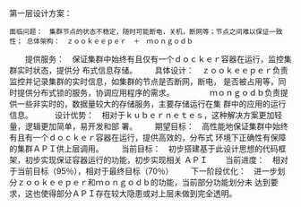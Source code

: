 ﻿
第一层设计方案：  

  	面临问题：　集群节点的状态不稳定，随时可能断电，关机，断网等；节点之间难以保证一致性；	总体架构：　ｚｏｏｋｅｅｐｅｒ　＋　ｍｏｎｇｏｄｂ
　　提供服务：　保证集群中始终有且仅有一个ｄｏｃｋｅｒ容器在运行，监控集群实时状态，提供分				布式信息存储。
　　具体设计：　ｚｏｏｋｅｅｐｅｒ负责监控并记录集群的实时信息，如集群的节点是否断网，断电，				是否被占用等，同时提供分布式锁的服务，协调应用程序的需求。
        　　　　	ｍｏｎｇｏｄｂ负责提供一些非实时的，数据量较大的存储服务，主要存储运行在集				群中的应用的运行信息。　
　　设计优势：　相对于ｋｕｂｅｒｎｅｔｅｓ，这种解决方案更加轻量，逻辑更加简单，易开发和部				署。
　　期望目标：　高性能地保证集群中始终有且有一个ｄｏｃｋｅｒ容器在运行，提供高效的，分布式				环境下正确性有保障的集群ＡＰＩ供上层调用。
　　当前目标：　初步搭建基于此设计思想的代码框架，初步实现保证容器运行的功能，初步实现相关				ＡＰＩ
　　当前进度：　相对于当前目标（95％），相对于最终目标（70％）
　　下一阶段优化：　进一步划分ｚｏｏｋｅｅｐｅｒ和ｍｏｎｇｏｄｂ的功能，当前部分功能划分未					达到要求，这也使得部分ＡＰＩ存在较大隐患或对上层未做到完全透明。
